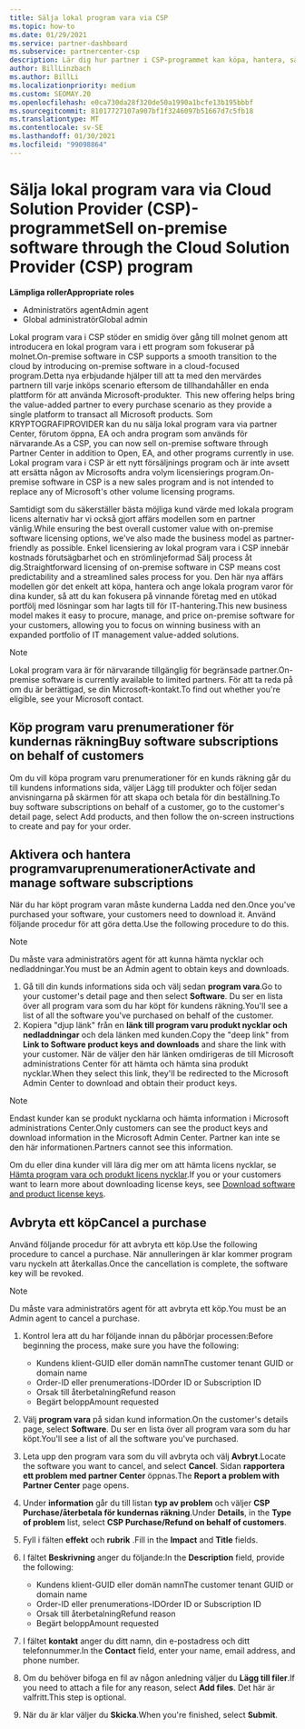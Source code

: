 ```yaml
---
title: Sälja lokal program vara via CSP
ms.topic: how-to
ms.date: 01/29/2021
ms.service: partner-dashboard
ms.subservice: partnercenter-csp
description: Lär dig hur partner i CSP-programmet kan köpa, hantera, sälja och avbryta lokala program varu prenumerationer på uppdrag av kunder i Partner Center.
author: BillLinzbach
ms.author: BillLi
ms.localizationpriority: medium
ms.custom: SEOMAY.20
ms.openlocfilehash: e0ca730da28f320de50a1990a1bcfe13b195bbbf
ms.sourcegitcommit: 81017727107a907bf1f3246097b51667d7c5fb18
ms.translationtype: MT
ms.contentlocale: sv-SE
ms.lasthandoff: 01/30/2021
ms.locfileid: "99098864"
---
```

# <a name="sell-on-premise-software-through-the-cloud-solution-provider-csp-program"></a><span data-ttu-id="0acb4-103">Sälja lokal program vara via Cloud Solution Provider (CSP)-programmet</span><span class="sxs-lookup"><span data-stu-id="0acb4-103">Sell on-premise software through the Cloud Solution Provider (CSP) program</span></span>

<span data-ttu-id="0acb4-104">**Lämpliga roller**</span><span class="sxs-lookup"><span data-stu-id="0acb4-104">**Appropriate roles**</span></span>

- <span data-ttu-id="0acb4-105">Administratörs agent</span><span class="sxs-lookup"><span data-stu-id="0acb4-105">Admin agent</span></span>
- <span data-ttu-id="0acb4-106">Global administratör</span><span class="sxs-lookup"><span data-stu-id="0acb4-106">Global admin</span></span>

<span data-ttu-id="0acb4-107">Lokal program vara i CSP stöder en smidig över gång till molnet genom att introducera en lokal program vara i ett program som fokuserar på molnet.</span><span class="sxs-lookup"><span data-stu-id="0acb4-107">On-premise software in CSP supports a smooth transition to the cloud by introducing on-premise software in a cloud-focused program.</span></span><span data-ttu-id="0acb4-108">Detta nya erbjudande hjälper till att ta med den mervärdes partnern till varje inköps scenario eftersom de tillhandahåller en enda plattform för att använda Microsoft-produkter.</span><span class="sxs-lookup"><span data-stu-id="0acb4-108">  This new offering helps bring the value-added partner to every purchase scenario as they provide a single platform to transact all Microsoft products.</span></span> <span data-ttu-id="0acb4-109">Som KRYPTOGRAFIPROVIDER kan du nu sälja lokal program vara via partner Center, förutom öppna, EA och andra program som används för närvarande.</span><span class="sxs-lookup"><span data-stu-id="0acb4-109">As a CSP, you can now sell on-premise software through Partner Center in addition to Open, EA, and other programs currently in use.</span></span> <span data-ttu-id="0acb4-110">Lokal program vara i CSP är ett nytt försäljnings program och är inte avsett att ersätta någon av Microsofts andra volym licensierings program.</span><span class="sxs-lookup"><span data-stu-id="0acb4-110">On-premise software in CSP is a new sales program and is not intended to replace any of Microsoft's other volume licensing programs.</span></span> 
 
<span data-ttu-id="0acb4-111">Samtidigt som du säkerställer bästa möjliga kund värde med lokala program licens alternativ har vi också gjort affärs modellen som en partner vänlig.</span><span class="sxs-lookup"><span data-stu-id="0acb4-111">While ensuring the best overall customer value with on-premise software licensing options, we've also made the business model as partner-friendly as possible.</span></span> <span data-ttu-id="0acb4-112">Enkel licensiering av lokal program vara i CSP innebär kostnads förutsägbarhet och en strömlinjeformad Sälj process åt dig.</span><span class="sxs-lookup"><span data-stu-id="0acb4-112">Straightforward licensing of on-premise software in CSP means cost predictability and a streamlined sales process for you.</span></span> <span data-ttu-id="0acb4-113">Den här nya affärs modellen gör det enkelt att köpa, hantera och ange lokala program varor för dina kunder, så att du kan fokusera på vinnande företag med en utökad portfölj med lösningar som har lagts till för IT-hantering.</span><span class="sxs-lookup"><span data-stu-id="0acb4-113">This new business model makes it easy to procure, manage, and price on-premise software for your customers, allowing you to focus on winning business with an expanded portfolio of IT management value-added solutions.</span></span> 

>[!NOTE]
><span data-ttu-id="0acb4-114">Lokal program vara är för närvarande tillgänglig för begränsade partner.</span><span class="sxs-lookup"><span data-stu-id="0acb4-114">On-premise software is currently available to limited partners.</span></span> <span data-ttu-id="0acb4-115">För att ta reda på om du är berättigad, se din Microsoft-kontakt.</span><span class="sxs-lookup"><span data-stu-id="0acb4-115">To find out whether you're eligible, see your Microsoft contact.</span></span> 


## <a name="buy-software-subscriptions-on-behalf-of-customers"></a><span data-ttu-id="0acb4-116">Köp program varu prenumerationer för kundernas räkning</span><span class="sxs-lookup"><span data-stu-id="0acb4-116">Buy software subscriptions on behalf of customers</span></span>

<span data-ttu-id="0acb4-117">Om du vill köpa program varu prenumerationer för en kunds räkning går du till kundens informations sida, väljer Lägg till produkter och följer sedan anvisningarna på skärmen för att skapa och betala för din beställning.</span><span class="sxs-lookup"><span data-stu-id="0acb4-117">To buy software subscriptions on behalf of a customer, go to the customer's detail page, select Add products, and then follow the on-screen instructions to create and pay for your order.</span></span>

## <a name="activate-and-manage-software-subscriptions"></a><span data-ttu-id="0acb4-118">Aktivera och hantera programvaruprenumerationer</span><span class="sxs-lookup"><span data-stu-id="0acb4-118">Activate and manage software subscriptions</span></span>

<span data-ttu-id="0acb4-119">När du har köpt program varan måste kunderna Ladda ned den.</span><span class="sxs-lookup"><span data-stu-id="0acb4-119">Once you've purchased your software, your customers need to download it.</span></span> <span data-ttu-id="0acb4-120">Använd följande procedur för att göra detta.</span><span class="sxs-lookup"><span data-stu-id="0acb4-120">Use the following procedure to do this.</span></span>

>[!NOTE]
><span data-ttu-id="0acb4-121">Du måste vara administratörs agent för att kunna hämta nycklar och nedladdningar.</span><span class="sxs-lookup"><span data-stu-id="0acb4-121">You must be an Admin agent to obtain keys and downloads.</span></span>

1. <span data-ttu-id="0acb4-122">Gå till din kunds informations sida och välj sedan **program vara**.</span><span class="sxs-lookup"><span data-stu-id="0acb4-122">Go to your customer's detail page and then select **Software**.</span></span> <span data-ttu-id="0acb4-123">Du ser en lista över all program vara som du har köpt för kundens räkning.</span><span class="sxs-lookup"><span data-stu-id="0acb4-123">You'll see a list of all the software you've purchased on behalf of the customer.</span></span>
2. <span data-ttu-id="0acb4-124">Kopiera "djup länk" från en **länk till program varu produkt nycklar och nedladdningar** och dela länken med kunden.</span><span class="sxs-lookup"><span data-stu-id="0acb4-124">Copy the "deep link" from **Link to Software product keys and downloads** and share the link with your customer.</span></span> <span data-ttu-id="0acb4-125">När de väljer den här länken omdirigeras de till Microsoft administrations Center för att hämta och hämta sina produkt nycklar.</span><span class="sxs-lookup"><span data-stu-id="0acb4-125">When they select this link, they'll be redirected to the Microsoft Admin Center to download and obtain their product keys.</span></span>

>[!NOTE]
><span data-ttu-id="0acb4-126">Endast kunder kan se produkt nycklarna och hämta information i Microsoft administrations Center.</span><span class="sxs-lookup"><span data-stu-id="0acb4-126">Only customers can see the product keys and download information in the Microsoft Admin Center.</span></span> <span data-ttu-id="0acb4-127">Partner kan inte se den här informationen.</span><span class="sxs-lookup"><span data-stu-id="0acb4-127">Partners cannot see this information.</span></span>

<span data-ttu-id="0acb4-128">Om du eller dina kunder vill lära dig mer om att hämta licens nycklar, se [Hämta program vara och produkt licens nycklar](https://go.microsoft.com/fwlink/p/?linkid=2152525).</span><span class="sxs-lookup"><span data-stu-id="0acb4-128">If you or your customers want to learn more about downloading license keys, see [Download software and product license keys](https://go.microsoft.com/fwlink/p/?linkid=2152525).</span></span>

## <a name="cancel-a-purchase"></a><span data-ttu-id="0acb4-129">Avbryta ett köp</span><span class="sxs-lookup"><span data-stu-id="0acb4-129">Cancel a purchase</span></span>

<span data-ttu-id="0acb4-130">Använd följande procedur för att avbryta ett köp.</span><span class="sxs-lookup"><span data-stu-id="0acb4-130">Use the following procedure to cancel a purchase.</span></span> <span data-ttu-id="0acb4-131">När annulleringen är klar kommer program varu nyckeln att återkallas.</span><span class="sxs-lookup"><span data-stu-id="0acb4-131">Once the cancellation is complete, the software key will be revoked.</span></span> 

>[!NOTE]
><span data-ttu-id="0acb4-132">Du måste vara administratörs agent för att avbryta ett köp.</span><span class="sxs-lookup"><span data-stu-id="0acb4-132">You must be an Admin agent to cancel a purchase.</span></span> 

1.  <span data-ttu-id="0acb4-133">Kontrol lera att du har följande innan du påbörjar processen:</span><span class="sxs-lookup"><span data-stu-id="0acb4-133">Before beginning the process, make sure you have the following:</span></span> 
    - <span data-ttu-id="0acb4-134">Kundens klient-GUID eller domän namn</span><span class="sxs-lookup"><span data-stu-id="0acb4-134">The customer tenant GUID or domain name</span></span>
    - <span data-ttu-id="0acb4-135">Order-ID eller prenumerations-ID</span><span class="sxs-lookup"><span data-stu-id="0acb4-135">Order ID or Subscription ID</span></span>
    - <span data-ttu-id="0acb4-136">Orsak till återbetalning</span><span class="sxs-lookup"><span data-stu-id="0acb4-136">Refund reason</span></span>
    - <span data-ttu-id="0acb4-137">Begärt belopp</span><span class="sxs-lookup"><span data-stu-id="0acb4-137">Amount requested</span></span>

2.  <span data-ttu-id="0acb4-138">Välj **program vara** på sidan kund information.</span><span class="sxs-lookup"><span data-stu-id="0acb4-138">On the customer's details page, select **Software**.</span></span> <span data-ttu-id="0acb4-139">Du ser en lista över all program vara som du har köpt.</span><span class="sxs-lookup"><span data-stu-id="0acb4-139">You'll see a list of all the software you've purchased.</span></span> 

3.  <span data-ttu-id="0acb4-140">Leta upp den program vara som du vill avbryta och välj **Avbryt**.</span><span class="sxs-lookup"><span data-stu-id="0acb4-140">Locate the software you want to cancel, and select **Cancel**.</span></span> <span data-ttu-id="0acb4-141">Sidan **rapportera ett problem med partner Center** öppnas.</span><span class="sxs-lookup"><span data-stu-id="0acb4-141">The **Report a problem with Partner Center** page opens.</span></span> 

4.  <span data-ttu-id="0acb4-142">Under **information** går du till listan **typ av problem** och väljer **CSP Purchase/återbetala för kundernas räkning**.</span><span class="sxs-lookup"><span data-stu-id="0acb4-142">Under **Details**, in the **Type of problem** list, select **CSP Purchase/Refund on behalf of customers**.</span></span>

5.  <span data-ttu-id="0acb4-143">Fyll i fälten **effekt** och **rubrik** .</span><span class="sxs-lookup"><span data-stu-id="0acb4-143">Fill in the **Impact** and **Title** fields.</span></span> 

6.  <span data-ttu-id="0acb4-144">I fältet **Beskrivning** anger du följande:</span><span class="sxs-lookup"><span data-stu-id="0acb4-144">In the **Description** field, provide the following:</span></span> 
    -   <span data-ttu-id="0acb4-145">Kundens klient-GUID eller domän namn</span><span class="sxs-lookup"><span data-stu-id="0acb4-145">The customer tenant GUID or domain name</span></span>
    -   <span data-ttu-id="0acb4-146">Order-ID eller prenumerations-ID</span><span class="sxs-lookup"><span data-stu-id="0acb4-146">Order ID or Subscription ID</span></span>
    -   <span data-ttu-id="0acb4-147">Orsak till återbetalning</span><span class="sxs-lookup"><span data-stu-id="0acb4-147">Refund reason</span></span>
    -   <span data-ttu-id="0acb4-148">Begärt belopp</span><span class="sxs-lookup"><span data-stu-id="0acb4-148">Amount requested</span></span>

7.  <span data-ttu-id="0acb4-149">I fältet **kontakt** anger du ditt namn, din e-postadress och ditt telefonnummer.</span><span class="sxs-lookup"><span data-stu-id="0acb4-149">In the **Contact** field, enter your name, email address, and phone number.</span></span> 

8.  <span data-ttu-id="0acb4-150">Om du behöver bifoga en fil av någon anledning väljer du **Lägg till filer**.</span><span class="sxs-lookup"><span data-stu-id="0acb4-150">If you need to attach a file for any reason, select **Add files**.</span></span> <span data-ttu-id="0acb4-151">Det här är valfritt.</span><span class="sxs-lookup"><span data-stu-id="0acb4-151">This step is optional.</span></span> 

9.  <span data-ttu-id="0acb4-152">När du är klar väljer du **Skicka**.</span><span class="sxs-lookup"><span data-stu-id="0acb4-152">When you're finished, select **Submit**.</span></span>